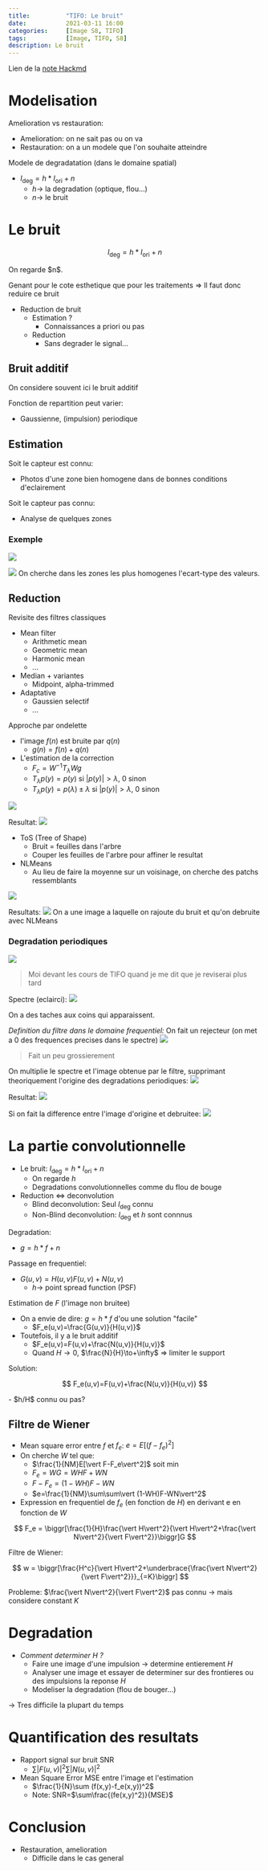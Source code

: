 ```yaml
---
title:          "TIFO: Le bruit"
date:           2021-03-11 16:00
categories:     [Image S8, TIFO]
tags:           [Image, TIFO, S8]
description: Le bruit
---
```

Lien de la [note Hackmd](https://hackmd.io/@lemasymasa/B1A2futQO)

# Modelisation
Amelioration vs restauration:
- Amelioration: on ne sait pas ou on va
- Restauration: on a un modele que l'on souhaite atteindre

Modele de degradatation (dans le domaine spatial)
- $I_{\text{deg}}=h*I_{\text{ori}} + n$
    - $h\to$ la degradation (optique, flou...)
    - $n\to$ le bruit

# Le bruit
<div class="alert alert-info" role="alert" markdown="1">

$$
I_{\text{deg}} = h*I_{\text{ori}} + n
$$
</div>
On regarde $n$.

Genant pour le cote esthetique que pour les traitements $\Rightarrow$ Il faut donc reduire ce bruit

- Reduction de bruit
    - Estimation ?
        - Connaissances a priori ou pas
    - Reduction
        - Sans degrader le signal...

## Bruit additif
On considere souvent ici le bruit additif

Fonction de repartition peut varier:
- Gaussienne, (impulsion) periodique

## Estimation
Soit le capteur est connu:
- Photos d'une zone bien homogene dans de bonnes conditions d'eclairement

Soit le capteur pas connu:
- Analyse de quelques zones

### Exemple
![](https://i.imgur.com/JWqXa9Z.png)

![](https://i.imgur.com/WveTZMB.png)
On cherche dans les zones les plus homogenes l'ecart-type des valeurs.

## Reduction
Revisite des filtres classiques
- Mean filter
    - Arithmetic mean
    - Geometric mean
    - Harmonic mean
    - ...
- Median + variantes
    - Midpoint, alpha-trimmed
- Adaptative
    - Gaussien selectif
    - ...

Approche par ondelette
- l'image $f(n)$ est bruite par $q(n)$
    - $g(n)=f(n)+q(n)$
- L'estimation de la correction
    - $F_c=W^{-1}T_{\lambda}Wg$
    - $T_{\lambda}p(y)=p(y)$ si $\vert p(y)\vert\gt\lambda$, $0$ sinon
    - $T_{\lambda}p(y)=p(\lambda)\pm\lambda$ si $\vert p(y)\vert \gt \lambda$, $0$ sinon

![](https://i.imgur.com/J9nsXKg.jpg)

Resultat:
![](https://i.imgur.com/3CMeUYu.jpg)

- ToS (Tree of Shape)
    - Bruit = feuilles dans l'arbre
    - Couper les feuilles de l'arbre pour affiner le resultat
- NLMeans
    - Au lieu de faire la moyenne sur un voisinage, on cherche des patchs ressemblants

![](https://i.imgur.com/DrZb1ic.png)

Resultats:
![](https://i.imgur.com/5bFTIaI.jpg)
On a une image a laquelle on rajoute du bruit et qu'on debruite avec NLMeans

### Degradation periodiques
![](https://i.imgur.com/NMdUp9X.png)
> Moi devant les cours de TIFO quand je me dit que je reviserai plus tard

Spectre (eclairci):
![](https://i.imgur.com/UJUaDvo.png)

On a des taches aux coins qui apparaissent.

*Definition du filtre dans le domaine frequentiel:*
On fait un rejecteur (on met a 0 des frequences precises dans le spectre)
![](https://i.imgur.com/fi2LXzW.png)
> Fait un peu grossierement

On multiplie le spectre et l'image obtenue par le filtre, supprimant theoriquement l'origine des degradations periodiques:
![](https://i.imgur.com/sHWB6tY.png)

Resultat:
![](https://i.imgur.com/afvmGff.png)

Si on fait la difference entre l'image d'origine et debruitee:
![](https://i.imgur.com/xREJlLG.png)

# La partie convolutionnelle
- Le bruit: $I_{\text{deg}} = h*I_{\text{ori}} + n$
    - On regarde $h$
    - Degradations convolutionnelles comme du flou de bouge
- Reduction $\Leftrightarrow$ deconvolution
    - Blind deconvolution: Seul $I_{\text{deg}}$ connu
    - Non-Blind deconvolution: $I_{\text{deg}}$ et $h$ sont connnus

Degradation:
- $g=h*f+n$

Passage en frequentiel:
- $G(u,v)=H(u,v)F(u,v)+N(u,v)$
    - $h\to$ point spread function (PSF)

Estimation de $F$ (l'image non bruitee)
- On a envie de dire: $g=h*f$ d'ou une solution "facile"
    - $F_e(u,v)=\frac{G(u,v)}{H(u,v)}$
- Toutefois, il y a le bruit additif
    - $F_e(u,v)=F(u,v)+\frac{N(u,v)}{H(u,v)}$
    - Quand $H\to0$, $\frac{N}{H}\to+\infty$ $\Rightarrow$ limiter le support

<div class="alert alert-success" role="alert" markdown="1">
Solution:

$$
F_e(u,v)=F(u,v)+\frac{N(u,v)}{H(u,v)}
$$

</div>
- $h/H$ connu ou pas?

## Filtre de Wiener
- Mean square error entre $f$ et $f_e$: $e=E[(f-f_e)^2]$
- On cherche $W$ tel que:
    - $\frac{1}{NM}E[\vert F-F_e\vert^2]$ soit $\min$
    - $F_e=WG=WHF+WN$
    - $F-F_e=(1-WH)F-WN$
    - $e=\frac{1}{NM}\sum\sum\vert (1-WH)F-WN\vert^2$
- Expression en frequentiel de $f_e$ (en fonction de $H$) en derivant e en fonction de $W$

$$
F_e = \biggr[\frac{1}{H}\frac{\vert H\vert^2}{\vert H\vert^2+\frac{\vert N\vert^2}{\vert F\vert^2}}\biggr]G
$$

<div class="alert alert-info" role="alert" markdown="1">
Filtre de Wiener:

$$
w = \biggr[\frac{H^c}{\vert H\vert^2+\underbrace{\frac{\vert N\vert^2}{\vert F\vert^2}}}_{=K}\biggr]
$$

</div>

Probleme: $\frac{\vert N\vert^2}{\vert F\vert^2}$ pas connu $\rightarrow$ mais considere constant $K$

# Degradation
- *Comment determiner $H$ ?*
    - Faire une image d'une impulsion $\to$ determine entierement $H$
    - Analyser une image et essayer de determiner sur des frontieres ou des impulsions la reponse $H$
    - Modeliser la degradation (flou de bouger...)

$\to$ Tres difficile la plupart du temps

# Quantification des resultats
- Rapport signal sur bruit SNR
    - $\sum\vert F(u,v)\vert^2\sum\vert N(u,v)\vert^2$
- Mean Square Error MSE entre l'image et l'estimation
    - $\frac{1}{N}\sum (f(x,y)-f_e(x,y))^2$
    - Note: SNR=$\sum\frac{(fe(x,y)^2)}{MSE}$

# Conclusion
- Restauration, amelioration
    - Difficile dans le cas general